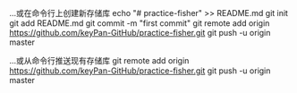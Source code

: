 ...或在命令行上创建新存储库
echo "# practice-fisher" >> README.md
git init
git add README.md
git commit -m "first commit"
git remote add origin https://github.com/keyPan-GitHub/practice-fisher.git
git push -u origin master

...或从命令行推送现有存储库
git remote add origin https://github.com/keyPan-GitHub/practice-fisher.git
git push -u origin master